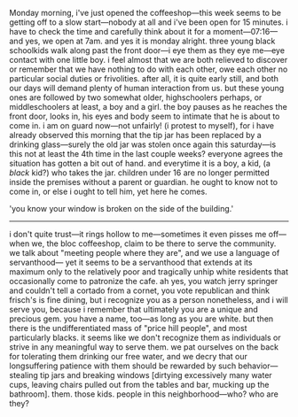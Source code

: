 Monday morning, i've just opened the coffeeshop—this week seems to be getting 
off to a slow start—nobody at all and i've been open for 15 minutes. i have to 
check the time and carefully think about it for a moment—07:16—and yes, we 
open at 7am. and yes it is monday alright. three young black schoolkids walk 
along past the front door—i eye them as they eye me—eye contact with one 
little boy. i feel almost that we are both relieved to discover or remember that 
we have nothing to do with each other, owe each other no particular social 
duties or frivolities. after all, it is quite early still, and both our days 
will demand plenty of human interaction from us. but these young ones are 
followed by two somewhat older, highschoolers perhaps, or middleschoolers at 
least, a boy and a girl. the boy pauses as he reaches the front door, looks in, 
his eyes and body seem to intimate that he is about to come in. i am on guard 
now—not unfairly! (i protest to myself), for i have already observed this 
morning that the tip jar has been replaced by a drinking glass—surely the old 
jar was stolen once again this saturday—is this not at least the 4th time in 
the last couple weeks? everyone agrees the situation has gotten a bit out of 
hand. and everytime it is a boy, a kid, (a _black_ kid?) who takes the jar. 
children under 16 are no longer permitted inside the premises without a parent 
or guardian. he ought to know not to come in, or else i ought to tell him, yet 
here he comes.

'you know your window is broken on the side of the building.' 

---

i don't quite trust—it rings hollow to me—sometimes it even pisses me off—
when we, the bloc coffeeshop, claim to be there to serve the community. we talk 
about "meeting people where they are", and we use a language of servanthood—
yet it seems to be a servanthood that extends at its maximum only to the 
relatively poor and tragically unhip white residents that occasionally come to 
patronize the cafe. ah yes, you watch jerry springer and couldn't tell a 
cortado from a cornet, you vote republican and think frisch's is fine dining, 
but i recognize you as a person nonetheless, and i will serve you, because i 
remember that ultimately you are a unique and precious gem. you have a name, 
too—as long as you are white. but then there is the undifferentiated mass of 
"price hill people", and most particularly blacks. it seems like we don't 
recognize them as individuals or strive in any meaningful way to serve them. we 
pat ourselves on the back for tolerating them drinking our free water, and we 
decry that our longsuffering patience with them should be rewarded by such 
behavior—stealing tip jars and breaking windows [dirtying excessively many 
water cups, leaving chairs pulled out from the tables and bar, mucking up the 
bathroom]. them. those kids. people in this neighborhood—who? who are they?
